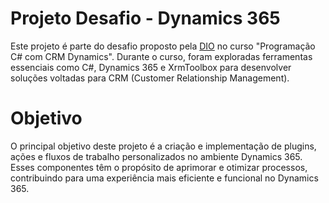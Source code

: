 # Projeto Desafio - Dynamics 365
Este projeto é parte do desafio proposto pela  [DIO](https://web.dio.me/play) no curso "Programação C# com CRM Dynamics". Durante o curso, foram exploradas ferramentas essenciais como C#, Dynamics 365 e XrmToolbox para desenvolver soluções voltadas para CRM (Customer Relationship Management).

# Objetivo
O principal objetivo deste projeto é a criação e implementação de plugins, ações e fluxos de trabalho personalizados no ambiente Dynamics 365. Esses componentes têm o propósito de aprimorar e otimizar processos, contribuindo para uma experiência mais eficiente e funcional no Dynamics 365.
